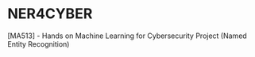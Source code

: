 # NER4CYBER
[MA513] - Hands on Machine Learning for Cybersecurity Project (Named Entity Recognition)
